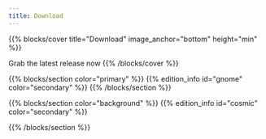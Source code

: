 ```yaml
---
title: Download
---
```


{{% blocks/cover title="Download" image_anchor="bottom" height="min" %}}

Grab the latest release now
{{% /blocks/cover %}}

{{% blocks/section color="primary" %}}
{{% edition_info id="gnome" color="secondary" %}}
{{% /blocks/section %}}

{{% blocks/section color="background" %}}
{{% edition_info id="cosmic" color="secondary" %}}

{{% /blocks/section %}}
